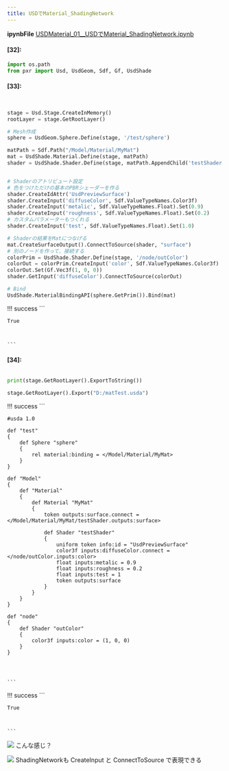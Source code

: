 ```yaml
---
title: USDでMaterial_ShadingNetwork
---
```

**ipynbFile** [USDMaterial_01__USDでMaterial_ShadingNetwork.ipynb](https://github.com/fereria/reincarnation_tech/blob/master/notebooks/USD/Material/USDMaterial_01__USDでMaterial_ShadingNetwork.ipynb)
#### [32]:


```python
import os.path
from pxr import Usd, UsdGeom, Sdf, Gf, UsdShade

```


#### [33]:


```python


stage = Usd.Stage.CreateInMemory()
rootLayer = stage.GetRootLayer()

# Mesh作成
sphere = UsdGeom.Sphere.Define(stage, '/test/sphere')

matPath = Sdf.Path("/Model/Material/MyMat")
mat = UsdShade.Material.Define(stage, matPath)
shader = UsdShade.Shader.Define(stage, matPath.AppendChild('testShader'))


# Shaderのアトリビュート設定
# 色をつけただけの基本のPBRシェーダーを作る
shader.CreateIdAttr('UsdPreviewSurface')
shader.CreateInput('diffuseColor', Sdf.ValueTypeNames.Color3f)
shader.CreateInput('metalic', Sdf.ValueTypeNames.Float).Set(0.9)
shader.CreateInput('roughness', Sdf.ValueTypeNames.Float).Set(0.2)
# カスタムパラメーターもつくれる
shader.CreateInput('test', Sdf.ValueTypeNames.Float).Set(1.0)

# Shaderの結果をMatにつなげる
mat.CreateSurfaceOutput().ConnectToSource(shader, "surface")
# 別のノードを作って、接続する
colorPrim = UsdShade.Shader.Define(stage, '/node/outColor')
colorOut = colorPrim.CreateInput('color', Sdf.ValueTypeNames.Color3f)
colorOut.Set(Gf.Vec3f(1, 0, 0))
shader.GetInput('diffuseColor').ConnectToSource(colorOut)

# Bind
UsdShade.MaterialBindingAPI(sphere.GetPrim()).Bind(mat)

```

!!! success
    ```




    True



    ```


#### [34]:


```python

print(stage.GetRootLayer().ExportToString())

stage.GetRootLayer().Export("D:/matTest.usda")

```

!!! success
    ```

    #usda 1.0
    
    def "test"
    {
        def Sphere "sphere"
        {
            rel material:binding = </Model/Material/MyMat>
        }
    }
    
    def "Model"
    {
        def "Material"
        {
            def Material "MyMat"
            {
                token outputs:surface.connect = </Model/Material/MyMat/testShader.outputs:surface>
    
                def Shader "testShader"
                {
                    uniform token info:id = "UsdPreviewSurface"
                    color3f inputs:diffuseColor.connect = </node/outColor.inputs:color>
                    float inputs:metalic = 0.9
                    float inputs:roughness = 0.2
                    float inputs:test = 1
                    token outputs:surface
                }
            }
        }
    }
    
    def "node"
    {
        def Shader "outColor"
        {
            color3f inputs:color = (1, 0, 0)
        }
    }
    
    
    

    ```

!!! success
    ```




    True



    ```

![](https://i.gyazo.com/62970445bf4df3ac356150956fe457f9.jpg)
こんな感じ？

![](https://gyazo.com/a0af6171ddcf33b7188539928a40b1b3.png)
ShadingNetworkも CreateInput と ConnectToSource で表現できる